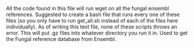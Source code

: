 All the code found in this file will run wget on all the fungal ensembl references. Suggested to create a bash file that runs every one of these files (so you only have to run get_all.sh instead of each of the files here individually). As of writing this text file, none of these scripts throws an error. This will put .gz files into whatever directory you run it in. Used to get the Fungal reference database from Ensembl.
